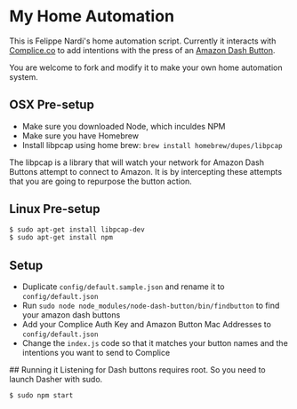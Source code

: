 # My Home Automation

This is Felippe Nardi's home automation script. Currently it interacts with
[Complice.co](http://complice.co) to add intentions with the press of an [Amazon Dash Button](https://www.amazon.com/Dash-Buttons/b?node=10667898011).

You are welcome to fork and modify it to make your own home automation system.

## OSX Pre-setup
* Make sure you downloaded Node, which inculdes NPM
* Make sure you have Homebrew
* Install libpcap using home brew: `brew install homebrew/dupes/libpcap`

The libpcap is a library that will watch your network for Amazon Dash Buttons
attempt to connect to Amazon. It is by intercepting these attempts that you
are going to repurpose the button action.

## Linux Pre-setup

```bash
$ sudo apt-get install libpcap-dev
$ sudo apt-get install npm
```

## Setup

* Duplicate `config/default.sample.json` and rename it to `config/default.json`
* Run `sudo node node_modules/node-dash-button/bin/findbutton` to find your amazon dash buttons
* Add your Complice Auth Key and Amazon Button Mac Addresses to `config/default.json`
* Change the `index.js` code so that it matches your button names and the intentions you want to send to Complice

## Running it
Listening for Dash buttons requires root. So you need to launch Dasher with sudo.
```bash
$ sudo npm start
```
